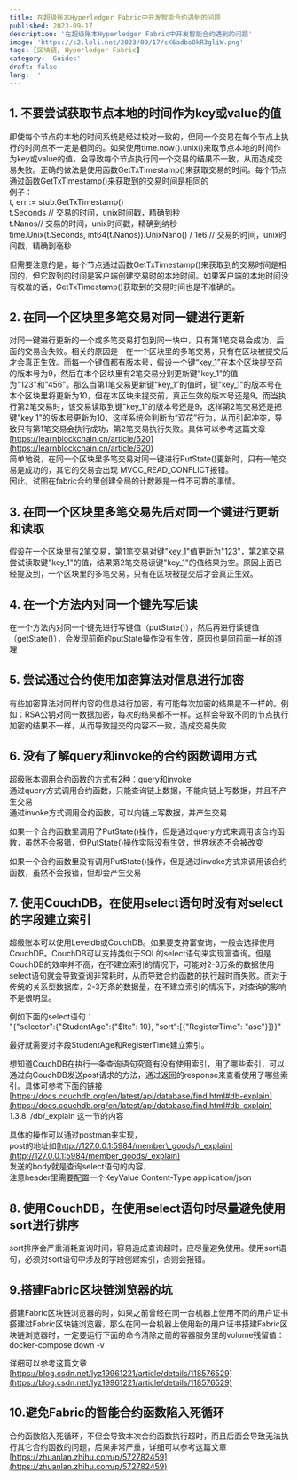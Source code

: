 ```yaml
---
title: 在超级账本Hyperledger Fabric中开发智能合约遇到的问题
published: 2023-09-17
description: '在超级账本Hyperledger Fabric中开发智能合约遇到的问题'
image: 'https://s2.loli.net/2023/09/17/sK6adboOkR3gliW.png'
tags: [区块链, Hyperledger Fabric]
category: 'Guides'
draft: false 
lang: ''
---
```

## 1\. 不要尝试获取节点本地的时间作为key或value的值

即使每个节点的本地的时间系统是经过校对一致的，但同一个交易在每个节点上执行的时间点不一定是相同的。如果使用time.now().unix()来取节点本地的时间作为key或value的值，会导致每个节点执行同一个交易的结果不一致，从而造成交易失败。正确的做法是使用函数GetTxTimestamp()来获取交易的时间。每个节点通过函数GetTxTimestamp()来获取到的交易时间是相同的  
例子：  
t, err := stub.GetTxTimestamp()  
t.Seconds // 交易的时间，unix时间戳，精确到秒  
t.Nanos// 交易的时间，unix时间戳，精确到纳秒  
time.Unix(t.Seconds, int64(t.Nanos)).UnixNano() / 1e6 // 交易的时间，unix时间戳，精确到毫秒

但需要注意的是，每个节点通过函数GetTxTimestamp()来获取到的交易时间是相同的，但它取到的时间是客户端创建交易时的本地时间。如果客户端的本地时间没有校准的话，GetTxTimestamp()获取到的交易时间也是不准确的。

## 2\. 在同一个区块里多笔交易对同一键进行更新

对同一键进行更新的一个或多笔交易打包到同一块中，只有第1笔交易会成功，后面的交易会失败。相关的原因是：在一个区块里的多笔交易，只有在区块被提交后才会真正生效。而每一个键值都有版本号，假设一个键“key\_1”在本个区块提交前的版本号为9，然后在本个区块里有2笔交易分别更新键"key\_1"的值为"123"和"456"。那么当第1笔交易更新键“key\_1”的值时，键"key\_1"的版本号在本个区块里将更新为10，但在本区块未提交前，真正生效的版本号还是9。而当执行第2笔交易时，该交易读取到键"key\_1"的版本号还是9，这样第2笔交易还是把键"key\_1"的版本号更新为10，这样系统会判断为“双花”行为，从而引起冲突，导致只有第1笔交易会执行成功，第2笔交易执行失败。具体可以参考这篇文章 [https://learnblockchain.cn/article/620](https://learnblockchain.cn/article/620)  
简单地说，在同一个区块里多笔交易对同一键进行PutState()更新时，只有一笔交易是成功的，其它的交易会出现 MVCC\_READ\_CONFLICT报错。  
因此，试图在fabric合约里创建全局的计数器是一件不可靠的事情。

## 3\. 在同一个区块里多笔交易先后对同一个键进行更新和读取

假设在一个区块里有2笔交易，第1笔交易对键"key\_1"值更新为"123"，第2笔交易尝试读取键"key\_1"的值，结果第2笔交易读键"key\_1"的值结果为空。原因上面已经提及到，一个区块里的多笔交易，只有在区块被提交后才会真正生效。

## 4\. 在一个方法内对同一个键先写后读

在一个方法内对同一个键先进行写键值（putState()），然后再进行读键值（getState()），会发现前面的putState操作没有生效，原因也是同前面一样的道理

## 5\. 尝试通过合约使用加密算法对信息进行加密

有些加密算法对同样内容的信息进行加密，有可能每次加密的结果是不一样的。例如：RSA公钥对同一数据加密，每次的结果都不一样。这样会导致不同的节点执行加密的结果不一样，从而导致提交的内容不一致，造成交易失败

## 6\. 没有了解query和invoke的合约函数调用方式

超级账本调用合约函数的方式有2种：query和invoke  
通过query方式调用合约函数，只能查询链上数据，不能向链上写数据，并且不产生交易  
通过invoke方式调用合约函数，可以向链上写数据，并产生交易

如果一个合约函数里调用了PutState()操作，但是通过query方式来调用该合约函数，虽然不会报错，但PutState()操作实际没有生效，世界状态不会被改变

如果一个合约函数里没有调用PutState()操作，但是通过invoke方式来调用该合约函数，虽然不会报错，但却会产生交易

## 7\. 使用CouchDB，在使用select语句时没有对select的字段建立索引

超级账本可以使用Leveldb或CouchDB。如果要支持富查询，一般会选择使用CouchDB。CouchDB可以支持类似于SQL的select语句来实现富查询。但是CouchDB的效率并不高，在不建立索引的情况下，可能对2-3万条的数据使用select语句就会导致查询非常耗时，从而导致合约函数的执行超时而失败。而对于传统的关系型数据库，2-3万条的数据量，在不建立索引的情况下，对查询的影响不是很明显。

例如下面的select语句：  
"{"selector":{"StudentAge":{"$lte": 10}, "sort":\[{"RegisterTime": "asc"}\]}}"

最好就需要对字段StudentAge和RegisterTime建立索引。

想知道CouchDB在执行一条查询语句究竟有没有使用索引，用了哪些索引，可以通过向CouchDB发送post请求的方法，通过返回的response来查看使用了哪些索引。具体可参考下面的链接  
[https://docs.couchdb.org/en/latest/api/database/find.html#db-explain](https://docs.couchdb.org/en/latest/api/database/find.html#db-explain)  
1.3.8. /db/\_explain 这一节的内容

具体的操作可以通过postman来实现，  
post的地址如[http://127.0.0.1:5984/member\_goods/\_explain](http://127.0.0.1:5984/member_goods/_explain)  
发送的body就是查询select语句的内容，  
注意header里需要配置一个KeyValue Content-Type:application/json

## 8\. 使用CouchDB，在使用select语句时尽量避免使用sort进行排序

sort排序会严重消耗查询时间，容易造成查询超时，应尽量避免使用。使用sort语句，必须对sort语句中涉及的字段创建索引，否则会报错。

## 9.搭建Fabric区块链浏览器的坑

搭建Fabric区块链浏览器的时，如果之前曾经在同一台机器上使用不同的用户证书搭建过Fabric区块链浏览器，那么在同一台机器上使用新的用户证书搭建Fabric区块链浏览器时，一定要运行下面的命令清除之前的容器服务里的volume残留值：  
docker-compose down -v

详细可以参考这篇文章  
[https://blog.csdn.net/lyz19961221/article/details/118576529](https://blog.csdn.net/lyz19961221/article/details/118576529)

## 10.避免Fabric的智能合约函数陷入死循环

合约函数陷入死循环，不但会导致本次合约函数执行超时，而且后面会导致无法执行其它合约函数的问题，后果非常严重，详细可以参考这篇文章  
[https://zhuanlan.zhihu.com/p/572782459](https://zhuanlan.zhihu.com/p/572782459)
<!--more-->